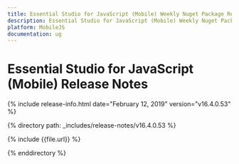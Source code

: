 ```yaml
---
title: Essential Studio for JavaScript (Mobile) Weekly Nuget Package Release Notes  
description: Essential Studio for JavaScript (Mobile) Weekly Nuget Package Release Notes  
platform: MobileJS
documentation: ug
---
```


# Essential Studio for JavaScript (Mobile)  Release Notes  

{% include release-info.html date="February 12, 2019"  version="v16.4.0.53" %} 


{% directory path: _includes/release-notes/v16.4.0.53 %}

{% include {{file.url}} %}

{% enddirectory %}